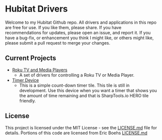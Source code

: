 # Hubitat Drivers

Welcome to my Hubitat Github repo.  All drivers and applications in this repo are free for use.  If you like them, please share.  If you have recommendations for updates, please open an issue, and report it.  If you have a bug-fix, or enhancement you think I might like, or others might like, please submit a pull request to merge your changes.


## Current Projects

 - [Roku TV and Media Players](Roku.md)
   - A set of drivers for controlling a Roku TV or Media Player.
 - [Timer Device](Timer.md)
   - This is a simple count-down timer tile.  This tile is still in development. Use this device when you want a timer that shows you the amount of time remaining and that is SharpTools.io HERO tile friendly.


## License

This project is licensed under the MIT License - see the [LICENSE.md](LICENSE.md) file for details.  Portions of this code are licensed from Eric Boehs [LICENSE.md](https://raw.githubusercontent.com/ericboehs/smartthings-roku-tv/master/LICENSE)
